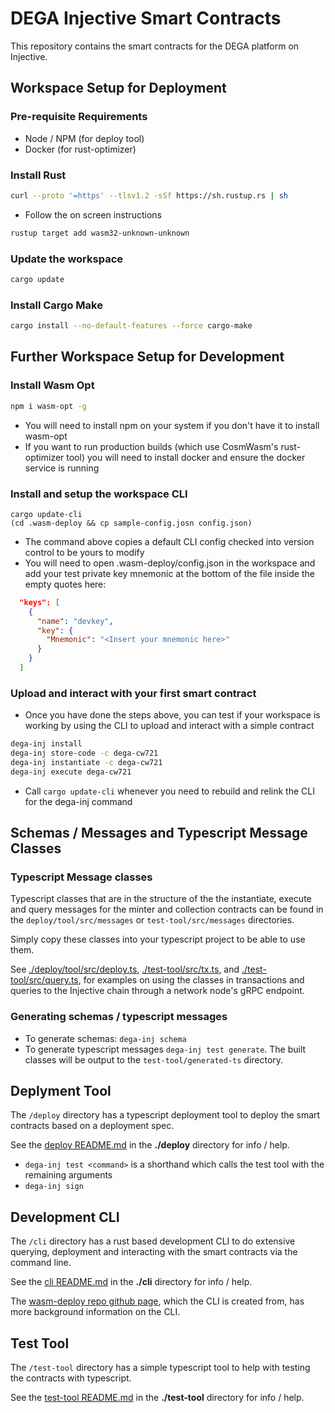 # DEGA Injective Smart Contracts

This repository contains the smart contracts for the DEGA platform on Injective.

## Workspace Setup for Deployment

### Pre-requisite Requirements
- Node / NPM (for deploy tool)
- Docker (for rust-optimizer)

### Install Rust

```bash
curl --proto '=https' --tlsv1.2 -sSf https://sh.rustup.rs | sh
```
- Follow the on screen instructions
```bash
rustup target add wasm32-unknown-unknown
```

### Update the workspace

```bash
cargo update
```

### Install Cargo Make

```bash
cargo install --no-default-features --force cargo-make
```

## Further Workspace Setup for Development

### Install Wasm Opt
```bash
npm i wasm-opt -g
```
- You will need to install npm on your system if you don't have it to install wasm-opt
- If you want to run production builds (which use CosmWasm's rust-optimizer tool) you will need to install docker
and ensure the docker service is running

### Install and setup the workspace CLI
```
cargo update-cli
(cd .wasm-deploy && cp sample-config.josn config.json)
```
- The command above copies a default CLI config checked into version control to be yours to modify
- You will need to open .wasm-deploy/config.json in the workspace and add your test private key mnemonic 
at the bottom of the file inside the empty quotes here:
```json
  "keys": [
    {
      "name": "devkey",
      "key": {
        "Mnemonic": "<Insert your mnemonic here>"
      }
    }
  ]
```
### Upload and interact with your first smart contract
- Once you have done the steps above, you can test if your workspace is working by using the CLI
to upload and interact with a simple contract
```bash
dega-inj install
dega-inj store-code -c dega-cw721
dega-inj instantiate -c dega-cw721
dega-inj execute dega-cw721
```
- Call `cargo update-cli` whenever you need to rebuild and relink the CLI for the dega-inj command

## Schemas / Messages and Typescript Message Classes

### Typescript Message classes

Typescript classes that are in the structure of the the instantiate, execute and query messages for the minter and
collection contracts can be found in the `deploy/tool/src/messages` or `test-tool/src/messages` directories.

Simply copy these classes into your typescript project to be able to use them.

See [./deploy/tool/src/deploy.ts](./deploy/tool/src/deploy.ts), [./test-tool/src/tx.ts](./test-tool/src/tx.ts), and
[./test-tool/src/query.ts](./test-tool/src/query.ts), for examples on using the classes in transactions and queries
to the Injective chain through a network node's gRPC endpoint.

### Generating schemas / typescript messages

- To generate schemas: `dega-inj schema`
- To generate typescript messages `dega-inj test generate`. The built classes will be output to the 
`test-tool/generated-ts` directory.

## Deplyment Tool

The `/deploy` directory has a typescript deployment tool to deploy the smart contracts based on a deployment spec.

See the [deploy README.md](./deploy/) in the **./deploy** directory for info / help.

- `dega-inj test <command>` is a shorthand which calls the test tool with the remaining arguments
- `dega-inj sign`

## Development CLI

The `/cli` directory has a rust based development CLI to do extensive querying, deployment and interacting with
the smart contracts via the command line.

See the [cli README.md](./cli/) in the **./cli** directory for info / help.

The [wasm-deploy repo github page](https://github.com/cryptechdev/wasm-deploy), which the CLI is created from, has
more background information on the CLI.

## Test Tool

The `/test-tool` directory has a simple typescript tool to help with testing the contracts with typescript.

See the [test-tool README.md](./test-tool/) in the **./test-tool** directory for info / help.
